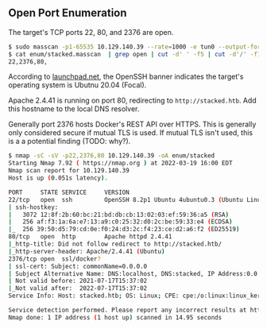 ## Open Port Enumeration

The target's TCP ports 22, 80, and 2376 are open.

```bash
$ sudo masscan -p1-65535 10.129.140.39 --rate=1000 -e tun0 --output-format grepable --output-filename enum/stacked.masscan
$ cat enum/stacked.masscan  | grep open | cut -d' ' -f5 | cut -d'/' -f1 | sort -u | tr '\n' ','
22,2376,80,
```

According to [launchpad.net](https://launchpad.net/ubuntu/+source/openssh/1:8.2p1-4ubuntu0.3), the OpenSSH banner indicates the target's operating system is Ubutnu 20.04 (Focal).

Apache 2.4.41 is running on port 80, redirecting to `http://stacked.htb`. Add this hostname to the local DNS resolver.

Generally port 2376 hosts Docker's REST API over HTTPS. This is generally only considered secure if mutual TLS is used. If mutual TLS isn't used, this is a a potential finding (TODO: why?).

```bash
$ nmap -sC -sV -p22,2376,80 10.129.140.39 -oA enum/stacked
Starting Nmap 7.92 ( https://nmap.org ) at 2022-03-19 16:00 EDT
Nmap scan report for 10.129.140.39
Host is up (0.051s latency).

PORT     STATE SERVICE     VERSION
22/tcp   open  ssh         OpenSSH 8.2p1 Ubuntu 4ubuntu0.3 (Ubuntu Linux; protocol 2.0)
| ssh-hostkey:
|   3072 12:8f:2b:60:bc:21:bd:db:cb:13:02:03:ef:59:36:a5 (RSA)
|   256 af:f3:1a:6a:e7:13:a9:c0:25:32:d0:2c:be:59:33:e4 (ECDSA)
|_  256 39:50:d5:79:cd:0e:f0:24:d3:2c:f4:23:ce:d2:a6:f2 (ED25519)
80/tcp   open  http        Apache httpd 2.4.41
|_http-title: Did not follow redirect to http://stacked.htb/
|_http-server-header: Apache/2.4.41 (Ubuntu)
2376/tcp open  ssl/docker?
| ssl-cert: Subject: commonName=0.0.0.0
| Subject Alternative Name: DNS:localhost, DNS:stacked, IP Address:0.0.0.0, IP Address:127.0.0.1, IP Address:172.17.0.1
| Not valid before: 2021-07-17T15:37:02
|_Not valid after:  2022-07-17T15:37:02
Service Info: Host: stacked.htb; OS: Linux; CPE: cpe:/o:linux:linux_kernel

Service detection performed. Please report any incorrect results at https://nmap.org/submit/ .
Nmap done: 1 IP address (1 host up) scanned in 14.95 seconds
```
